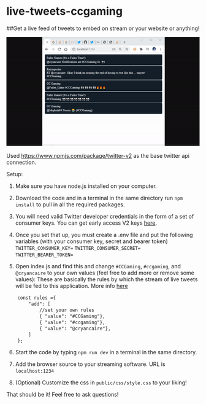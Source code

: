 # live-tweets-ccgaming

##Get a live feed of tweets to embed on stream or your website or anything!

![Example Image](/images/live-tweets.gif)

Used https://www.npmjs.com/package/twitter-v2 as the base twitter api connection.

Setup:

1. Make sure you have node.js installed on your computer.

2. Download the code and in a terminal in the same directory run `npm install` to pull in all the required packages.

3. You will need valid Twitter developer credentials in the form of a set of consumer keys. You can get early access V2 keys [here](https://developer.twitter.com/en/apply-for-access).

4. Once you set that up, you must create a .env file and put the following variables (with your consumer key, secret and bearer token)
`TWITTER_CONSUMER_KEY=`
`TWITTER_CONSUMER_SECRET=`
`TWITTER_BEARER_TOKEN=`

5. Open index.js and find this and change `#CCGaming`, `#ccgaming`, and `@cryancaire` to your own values (feel free to add more or remove some values):
These are basically the rules by which the stream of live tweets will be fed to this application. More info [here](https://developer.twitter.com/en/docs/tutorials/stream-tweets-in-real-time)
```
    const rules ={
        "add": [
            //set your own rules
            { "value": "#CCGaming"},
            { "value": "#ccgaming"},
            { "value": "@cryancaire"},
        ]
    };
```

6. Start the code by typing `npm run dev` in a terminal in the same directory.

7. Add the browser source to your streaming software. URL is `localhost:1234`

8. (Optional) Customize the css in `public/css/style.css` to your liking!

That should be it! Feel free to ask questions!
